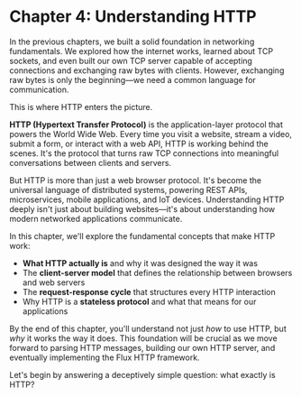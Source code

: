 # Chapter 4: Understanding HTTP

In the previous chapters, we built a solid foundation in networking fundamentals. We explored how the internet works, learned about TCP sockets, and even built our own TCP server capable of accepting connections and exchanging raw bytes with clients. However, exchanging raw bytes is only the beginning—we need a common language for communication.

This is where HTTP enters the picture.

**HTTP (Hypertext Transfer Protocol)** is the application-layer protocol that powers the World Wide Web. Every time you visit a website, stream a video, submit a form, or interact with a web API, HTTP is working behind the scenes. It's the protocol that turns raw TCP connections into meaningful conversations between clients and servers.

But HTTP is more than just a web browser protocol. It's become the universal language of distributed systems, powering REST APIs, microservices, mobile applications, and IoT devices. Understanding HTTP deeply isn't just about building websites—it's about understanding how modern networked applications communicate.

In this chapter, we'll explore the fundamental concepts that make HTTP work:

- **What HTTP actually is** and why it was designed the way it was
- The **client-server model** that defines the relationship between browsers and web servers
- The **request-response cycle** that structures every HTTP interaction
- Why HTTP is a **stateless protocol** and what that means for our applications

By the end of this chapter, you'll understand not just *how* to use HTTP, but *why* it works the way it does. This foundation will be crucial as we move forward to parsing HTTP messages, building our own HTTP server, and eventually implementing the Flux HTTP framework.

Let's begin by answering a deceptively simple question: what exactly is HTTP?
